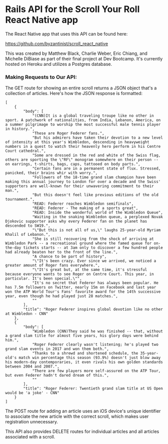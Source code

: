 # Rails API for the Scroll Your Roll React Native app
The React Native app that uses this API can be found here:

https://github.com/byzantinist/scroll_react_native

This was created by Matthew Black, Charlie Weber, Eric Chiang, and Michelle DiBiase as part of their final project at Dev Bootcamp. It's currently hosted on Heroku and utilizes a Postgres database.

### Making Requests to Our API:
The GET route for showing an entire scroll returns a JSON object that's a collection of articles. Here's how the JSON response is formatted:
```
[
    {
        "body": [
            "(CNN)It is a global traveling troupe like no other in sport. A patchwork of nationalities, from India, Lebanon, America, on a summer pilgrimage to worship the most successful male tennis player in history.",
            "These are Roger Federer fans.",
            "But his admirers have taken their devotion to a new level of intensity at this year's Wimbledon, descending in heavyweight numbers in a quest to watch their heavenly hero perform in his Centre Court cathedral.",
            "Some are dressed in the red and white of the Swiss flag, others are sporting the \"RF\" monogram somewhere on their person -- on earrings, t-shirts, bags, caps, tattooed on body parts.",
            "Certain fans are in a permanent state of flux. Stressed, panicked, their brains whir with worry.",
            "Followers of the 18-time grand slam champion have been making this annual journey to London for over a decade and the Swiss' supporters are well-known for their unwavering commitment to their man.",
            "But this doesn't feel like previous editions of the old tournament.",
            "READ: Federer reaches Wimbledon semifinals",
            "READ: Federer - The making of a sports great",
            "READ: Inside the wonderful world of the Wimbledon Queue",
            "Waiting in the snaking Wimbledon queue, a perplexed Novak Djokovic supporter asks why every Federer fan on the planet has descended to SW19.",
            "\"But this is not all of us,\" laughs 25-year-old Myriam Khalil of Lebanon.",
            "She is still recovering from the shock of arriving at Wimbledon Park -- a recreational ground where the famed queue for on-the-day tickets starts -- at 3am only to discover a few hundred people had already beaten her to the front of the line.",
            "A chance to be part of history",
            "\"It's been crazy. Ever since we arrived, we noticed a greater amount of Roger fans everywhere.",
            "\"It's great but, at the same time, it's stressful because everyone wants to see Roger on Centre Court. This year, in particular. It's been special.\"",
            "It's no secret that Federer has always been popular. He has 7.5m followers on Twitter, nearly 15m on Facebook and last year won the ATP World Tour's Fans' favorite award for the 14th successive year, even though he had played just 28 matches.",
            ""
        ],
        "title": "Roger Federer inspires global devotion like no other at Wimbledon - CNN"
    },
    {
        "body": [
            "Wimbledon (CNN)They said he was finished -- that, without a grand slam title for almost five years, his glory days were behind him.",
            "Roger Federer clearly wasn't listening; he's played two grand slam events in 2017 and won them both.",
            "Thanks to a shrewd and shortened schedule, the 35-year-old's match win percentage this season (93.9%) doesn't just blow away his modern-day contemporaries, it even rivals his own golden standards between 2004 and 2007.",
            "There are few players more self-assured on the ATP Tour, but even Federer hadn't dared dream of this.",
            ""
        ],
        "title": "Roger Federer: Twentieth grand slam title at US Open would be 'a joke' - CNN"
    }
]
```
The POST route for adding an article uses an iOS device's unique identifier to associate the new article with the correct scroll, which makes user registration unnecessary.


This API also provides DELETE routes for individual articles and all articles associated with a scroll.

